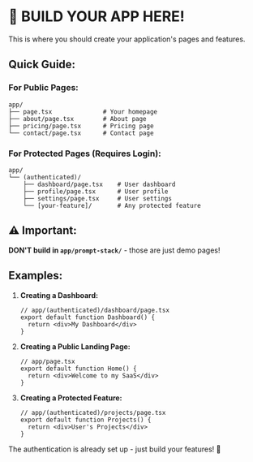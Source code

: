 # 🎯 BUILD YOUR APP HERE!

This is where you should create your application's pages and features.

## Quick Guide:

### For Public Pages:
```
app/
├── page.tsx              # Your homepage
├── about/page.tsx        # About page
├── pricing/page.tsx      # Pricing page
└── contact/page.tsx      # Contact page
```

### For Protected Pages (Requires Login):
```
app/
└── (authenticated)/
    ├── dashboard/page.tsx    # User dashboard
    ├── profile/page.tsx      # User profile
    ├── settings/page.tsx     # User settings
    └── [your-feature]/       # Any protected feature
```

## ⚠️ Important:

**DON'T build in `app/prompt-stack/`** - those are just demo pages!

## Examples:

1. **Creating a Dashboard:**
   ```tsx
   // app/(authenticated)/dashboard/page.tsx
   export default function Dashboard() {
     return <div>My Dashboard</div>
   }
   ```

2. **Creating a Public Landing Page:**
   ```tsx
   // app/page.tsx
   export default function Home() {
     return <div>Welcome to my SaaS</div>
   }
   ```

3. **Creating a Protected Feature:**
   ```tsx
   // app/(authenticated)/projects/page.tsx
   export default function Projects() {
     return <div>User's Projects</div>
   }
   ```

The authentication is already set up - just build your features! 🚀